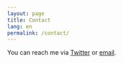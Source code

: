 ```yaml
---
layout: page
title: Contact
lang: en
permalink: /contact/
---
```


You can reach me via [Twitter](https://twitter.com/rubenunteregger) or [email](mailto:ruben.unteregger@gmail.com).
